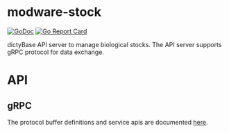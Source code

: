 # modware-stock

[![GoDoc](https://godoc.org/github.com/dictybase/modware-stock?status.svg)](https://godoc.org/github.com/dictybase/modware-stock)
[![Go Report Card](https://goreportcard.com/badge/github.com/dictybase/modware-stock)](https://goreportcard.com/report/github.com/dictybase/modware-stock)

dictyBase API server to manage biological stocks. The API server supports gRPC protocol for data exchange.

# API

## gRPC

The protocol buffer definitions and service apis are documented
[here](https://github.com/dictyBase/dictybaseapis/blob/master/dictybase/stock/stock.proto).
